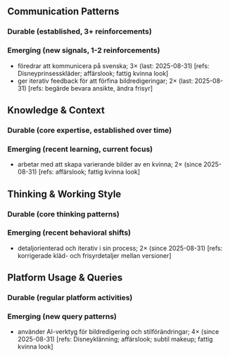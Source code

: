 ## Communication Patterns
### Durable (established, 3+ reinforcements)

### Emerging (new signals, 1-2 reinforcements)
- föredrar att kommunicera på svenska; 3× (last: 2025-08-31) [refs: Disneyprinsesskläder; affärslook; fattig kvinna look]
- ger iterativ feedback för att förfina bildredigeringar; 2× (last: 2025-08-31) [refs: begärde bevara ansikte, ändra frisyr]

## Knowledge & Context
### Durable (core expertise, established over time)

### Emerging (recent learning, current focus)
- arbetar med att skapa varierande bilder av en kvinna; 2× (since 2025-08-31) [refs: affärslook; fattig kvinna look]

## Thinking & Working Style
### Durable (core thinking patterns)

### Emerging (recent behavioral shifts)
- detaljorienterad och iterativ i sin process; 2× (since 2025-08-31) [refs: korrigerade kläd- och frisyrdetaljer mellan versioner]

## Platform Usage & Queries
### Durable (regular platform activities)

### Emerging (new query patterns)
- använder AI-verktyg för bildredigering och stilförändringar; 4× (since 2025-08-31) [refs: Disneyklänning; affärslook; subtil makeup; fattig kvinna look]